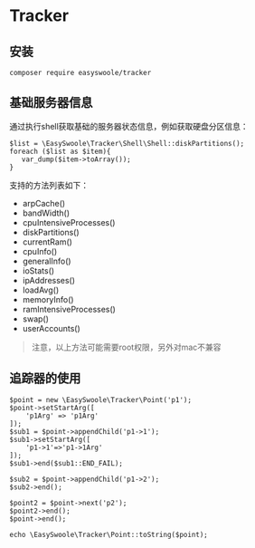 # Tracker

## 安装

```
composer require easyswoole/tracker
```

## 基础服务器信息
通过执行shell获取基础的服务器状态信息，例如获取硬盘分区信息：
```
$list = \EasySwoole\Tracker\Shell\Shell::diskPartitions();
foreach ($list as $item){
   var_dump($item->toArray());
}
```
支持的方法列表如下：

- arpCache() 
- bandWidth() 
- cpuIntensiveProcesses() 
- diskPartitions() 
- currentRam() 
- cpuInfo() 
- generalInfo() 
- ioStats() 
- ipAddresses() 
- loadAvg() 
- memoryInfo() 
- ramIntensiveProcesses() 
- swap() 
- userAccounts()

> 注意，以上方法可能需要root权限，另外对mac不兼容 

## 追踪器的使用
```
$point = new \EasySwoole\Tracker\Point('p1');
$point->setStartArg([
    'p1Arg' => 'p1Arg'
]);
$sub1 = $point->appendChild('p1->1');
$sub1->setStartArg([
    'p1->1'=>'p1->1Arg'
]);
$sub1->end($sub1::END_FAIL);

$sub2 = $point->appendChild('p1->2');
$sub2->end();

$point2 = $point->next('p2');
$point2->end();
$point->end();

echo \EasySwoole\Tracker\Point::toString($point);
```